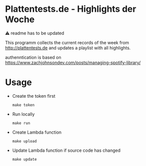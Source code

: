 # Plattentests.de - Highlights der Woche

:warning: readme has to be updated

This programm collects the current records of the week from http://plattentests.de and updates a playlist with all highlights.

authenntication is based on 
https://www.zachjohnsondev.com/posts/managing-spotify-library/

# Usage

- Create the token first
  ```
  make token
  ```

- Run locally
  ```
  make run
  ```

- Create Lambda function
  ```
  make upload
  ```

- Update Lambda function if source code has changed
  ```
  make update
  ```

